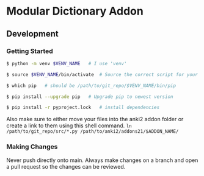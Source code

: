 # Modular Dictionary Addon

## Development

### Getting Started

```bash
$ python -m venv $VENV_NAME   # I use 'venv'

$ source $VENV_NAME/bin/activate  # Source the correct script for your shell

$ which pip   # should be /path/to/git_repo/$VENV_NAME/bin/pip

$ pip install --upgrade pip   # Upgrade pip to newest version

$ pip install -r pyproject.lock   # install dependencies
```

Also make sure to either move your files into the anki2 addon folder or create a link to them using this shell command.
`ln /path/to/git_repo/src/*.py /path/to/anki2/addons21/$ADDON_NAME/`

### Making Changes

Never push directly onto main. Always make changes on a branch and open a pull request so the changes can be reviewed.
